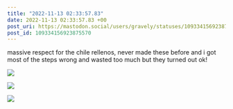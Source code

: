 ```yaml
---
title: "2022-11-13 02:33:57.83"
date: 2022-11-13 02:33:57.83 +00
post_uri: https://mastodon.social/users/gravely/statuses/109334156923875570
post_id: 109334156923875570
---
```

massive respect for the chile rellenos, never made these before and i got most of the steps wrong and wasted too much but they turned out ok!


![](/images/109334155683608738.jpg)

![](/images/109334155924909584.jpg)

![](/images/109334156136696566.jpg)

